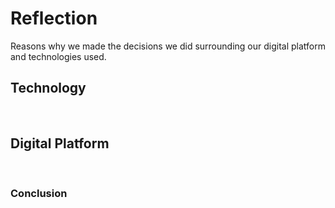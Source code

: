# Reflection
Reasons why we made the decisions we did surrounding our digital platform and technologies used.
<br>

## Technology

<br>

## Digital Platform
<br>

### Conclusion
<br>
